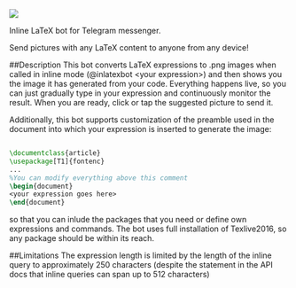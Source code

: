 <img src=https://cloud.githubusercontent.com/assets/3819012/21799537/1dab0e90-d733-11e6-88ab-76ebd37275c7.jpg /> 

Inline LaTeX bot for Telegram messenger. 

Send pictures with any LaTeX content to anyone from any device!

##Description
This bot converts LaTeX expressions to .png images when called in inline mode (@inlatexbot \<your expression\>) and then shows you the image it has generated from your code. Everything happens live, so you can just gradually type in your expression and continuously monitor the result. When you are ready, click or tap the suggested picture to send it. 

Additionally, this bot supports customization of the preamble used in the document into which your expression is inserted to generate the image:
```latex

\documentclass{article}
\usepackage[T1]{fontenc}
...
%You can modify everything above this comment
\begin{document}
<your expression goes here>
\end{document}
```
so that you can inlude the packages that you need or define own expressions and commands. The bot uses full installation of Texlive2016, so any package should be within its reach.

##Limitations
The expression length is limited by the length of the inline query to approximately 250 characters (despite the statement in the API docs that inline queries can span up to 512 characters)

